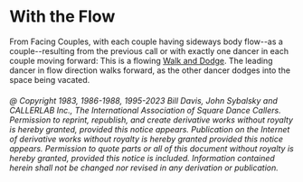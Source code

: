 
# With the Flow

From Facing Couples, with each couple having sideways body flow--as a
couple--resulting from the previous call or with exactly one dancer in each
couple moving forward: This is a flowing 
[Walk and Dodge](../ms/walk_and_dodge.md). The leading dancer in
flow direction walks forward, as the other dancer dodges into the space being
vacated.

###### @ Copyright 1983, 1986-1988, 1995-2023 Bill Davis, John Sybalsky and CALLERLAB Inc., The International Association of Square Dance Callers. Permission to reprint, republish, and create derivative works without royalty is hereby granted, provided this notice appears. Publication on the Internet of derivative works without royalty is hereby granted provided this notice appears. Permission to quote parts or all of this document without royalty is hereby granted, provided this notice is included. Information contained herein shall not be changed nor revised in any derivation or publication.
